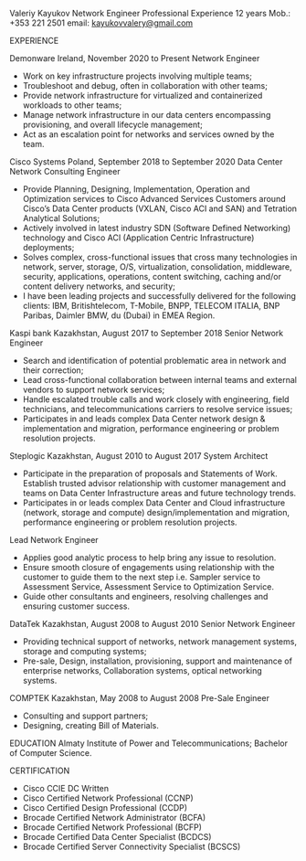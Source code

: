 Valeriy Kayukov
Network Engineer
Professional Experience 12 years
Mob.: +353 221 2501
email: kayukovvalery@gmail.com

EXPERIENCE

Demonware Ireland, November 2020 to Present
Network Engineer
-	Work on key infrastructure projects involving multiple teams;
-	Troubleshoot and debug, often in collaboration with other teams;
-	Provide network infrastructure for virtualized and containerized workloads to other teams;
-	Manage network infrastructure in our data centers encompassing provisioning, and overall lifecycle management;
-	Act as an escalation point for networks and services owned by the team.

Cisco Systems Poland, September 2018 to September 2020
Data Center Network Consulting Engineer
-	Provide Planning, Designing, Implementation, Operation and Optimization services to Cisco Advanced Services Customers around Cisco’s Data Center products (VXLAN, Cisco ACI and SAN) and Tetration Analytical Solutions;
-	Actively involved in latest industry SDN (Software Defined Networking) technology and Cisco ACI (Application Centric Infrastructure) deployments;
-	Solves complex, cross-functional issues that cross many technologies in network, server, storage, O/S, virtualization, consolidation, middleware, security, applications, operations, content switching, caching and/or content delivery networks, and security;
-	I have been leading projects and successfully delivered for the following clients:
IBM, Britishtelecom, T-Mobile, BNPP, TELECOM ITALIA, BNP Paribas, Daimler BMW, du (Dubai) in EMEA Region.

Kaspi bank Kazakhstan, August 2017 to September 2018
Senior Network Engineer
-	Search and identification of potential problematic area in network and their correction;
-	Lead cross-functional collaboration between internal teams and external vendors to support network services;
-	Handle escalated trouble calls and work closely with engineering, field technicians, and telecommunications carriers to resolve service issues;
-	Participates in and leads complex Data Center network design & implementation and migration, performance engineering or problem resolution projects.

Steplogic Kazakhstan, August 2010 to August 2017
System Architect
-	Participate in the preparation of proposals and Statements of Work. Establish trusted advisor relationship with customer management and teams on Data Center Infrastructure areas and future technology trends.
-	Participates in or leads complex Data Center and Cloud infrastructure (network, storage and compute) design/implementation and migration, performance engineering or problem resolution projects.

Lead Network Engineer
-	Applies good analytic process to help bring any issue to resolution.
-	Ensure smooth closure of engagements using relationship with the customer to guide them to the next step i.e. Sampler service to Assessment Service, Assessment Service to Optimization Service.
-	Guide other consultants and engineers, resolving challenges and ensuring customer success.

DataTek Kazakhstan, August 2008 to August 2010
Senior Network Engineer
-	Providing technical support of networks, network management systems, storage and computing systems;
-	Pre-sale, Design, installation, provisioning, support and maintenance of enterprise networks, Collaboration systems, optical networking systems.

COMPTEK Kazakhstan, May 2008 to August 2008
Pre-Sale Engineer
-	Consulting and support partners;
-	Designing, creating Bill of Materials.

EDUCATION
Almaty Institute of Power and Telecommunications;
Bachelor of Computer Science.

CERTIFICATION
-	Cisco CCIE DC Written
-	Cisco Certified Network Professional (CCNP)
-	Cisco Certified Design Professional (CCDP)
-	Brocade Certified Network Administrator (BCFA)
-	Brocade Certified Network Professional (BCFP)
-	Brocade Certified Data Center Specialist (BCDCS)
-	Brocade Certified Server Connectivity Specialist (BCSCS)
